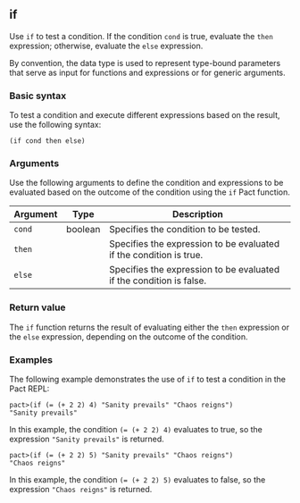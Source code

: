 ## if

Use `if` to test a condition. If the condition `cond` is true, evaluate the `then` expression; otherwise, evaluate the `else` expression.

By convention, the data type <a> is used to represent type-bound parameters that serve as input for functions and expressions or for generic arguments.

### Basic syntax

To test a condition and execute different expressions based on the result, use the following syntax:

```pact
(if cond then else)
```

### Arguments

Use the following arguments to define the condition and expressions to be evaluated based on the outcome of the condition using the `if` Pact function.

| Argument | Type | Description |
| --- | --- | --- |
| `cond` | boolean | Specifies the condition to be tested. |
| `then` | <a> | Specifies the expression to be evaluated if the condition is true. |
| `else` | <a> | Specifies the expression to be evaluated if the condition is false. |

### Return value

The `if` function returns the result of evaluating either the `then` expression or the `else` expression, depending on the outcome of the condition.

### Examples

The following example demonstrates the use of `if` to test a condition in the Pact REPL:

```pact
pact>(if (= (+ 2 2) 4) "Sanity prevails" "Chaos reigns")
"Sanity prevails"
```

In this example, the condition `(= (+ 2 2) 4)` evaluates to true, so the expression `"Sanity prevails"` is returned.

```pact
pact>(if (= (+ 2 2) 5) "Sanity prevails" "Chaos reigns")
"Chaos reigns"
```

In this example, the condition `(= (+ 2 2) 5)` evaluates to false, so the expression `"Chaos reigns"` is returned.
